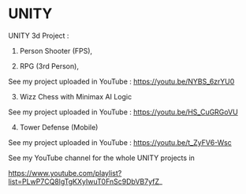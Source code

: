 # UNITY

UNITY 3d Project : 
1) Person Shooter (FPS),

2) RPG (3rd Person),

See my project uploaded in YouTube : 
https://youtu.be/NYBS_6zrYU0

3) Wizz Chess with Minimax AI Logic

See my project uploaded in YouTube : 
https://youtu.be/HS_CuGRGoVU

4) Tower Defense (Mobile)

See my project uploaded in YouTube : 
https://youtu.be/t_ZyFV6-Wsc

See my YouTube channel for the whole UNITY projects in

https://www.youtube.com/playlist?list=PLwP7CQ8lgTgKXyIwuT0FnSc9DbVB7yfZ_

